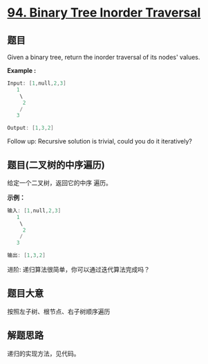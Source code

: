 # [94. Binary Tree Inorder Traversal](https://leetcode-cn.com/problems/binary-tree-inorder-traversal/)

## 题目

Given a binary tree, return the inorder traversal of its nodes' values.

**Example :**

```c
Input: [1,null,2,3]
   1
    \
     2
    /
   3

Output: [1,3,2]
```

Follow up: Recursive solution is trivial, could you do it iteratively?

## 题目(二叉树的中序遍历)

给定一个二叉树，返回它的中序 遍历。

**示例：**

```c
输入: [1,null,2,3]
   1
    \
     2
    /
   3

输出: [1,3,2]
```

进阶: 递归算法很简单，你可以通过迭代算法完成吗？

## 题目大意

按照左子树、根节点、右子树顺序遍历

## 解题思路

递归的实现方法，见代码。
